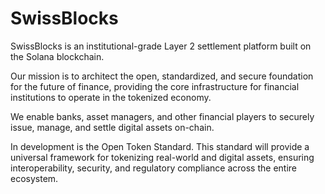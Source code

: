 
# SwissBlocks

SwissBlocks is an institutional-grade Layer 2 settlement platform built on the Solana blockchain. 

Our mission is to architect the open, standardized, and secure foundation for the future of finance, providing the core infrastructure for financial institutions to operate in the tokenized economy. 

We enable banks, asset managers, and other financial players to securely issue, manage, and settle digital assets on-chain.

In development is the Open Token Standard. This standard will provide a universal framework for tokenizing real-world and digital assets, ensuring interoperability, security, and regulatory compliance across the entire ecosystem.
